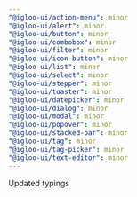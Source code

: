 ```yaml
---
"@igloo-ui/action-menu": minor
"@igloo-ui/alert": minor
"@igloo-ui/button": minor
"@igloo-ui/combobox": minor
"@igloo-ui/filter": minor
"@igloo-ui/icon-button": minor
"@igloo-ui/list": minor
"@igloo-ui/select": minor
"@igloo-ui/stepper": minor
"@igloo-ui/toaster": minor
"@igloo-ui/datepicker": minor
"@igloo-ui/dialog": minor
"@igloo-ui/modal": minor
"@igloo-ui/popover": minor
"@igloo-ui/stacked-bar": minor
"@igloo-ui/tag": minor
"@igloo-ui/tag-picker": minor
"@igloo-ui/text-editor": minor
---
```


Updated typings
